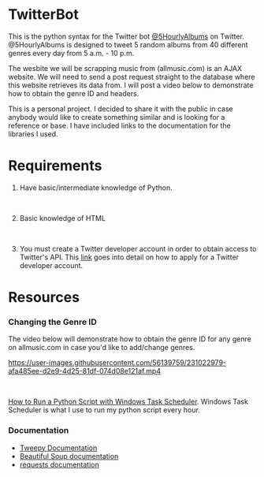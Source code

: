 # TwitterBot
This is the python syntax for the Twitter bot [@5HourlyAlbums](https://twitter.com/5HourlyAlbums) on Twitter. @5HourlyAlbums is designed to tweet 5 random albums from 40 different genres every day from 5 a.m. - 10 p.m.

The wesbite we will be scrapping music from (allmusic.com) is an AJAX website. We will need to send a post request straight to the database where this website retrieves its data from. I will post a video below to demonstrate how to obtain the genre ID and headers.

This is a personal project. I decided to share it with the public in case anybody would like to create something similar and is looking for a reference or base. I have included links to the documentation for the libraries I used.

# Requirements
1. Have basic/intermediate knowledge of Python.
<br />

2. Basic knowledge of HTML

<br />

3. You must create a Twitter developer account in order to obtain access to Twitter's API. This [link](https://developer.twitter.com/en/support/twitter-api/developer-account) goes into detail on how to apply for a Twitter developer account.

# Resources

### Changing the Genre ID
The video below will demonstrate how to obtain the genre ID for any genre on allmusic.com in case you'd like to add/change genres.

https://user-images.githubusercontent.com/56139759/231022979-afa485ee-d2e9-4d25-81df-074d08e121af.mp4

<br />

[How to Run a Python Script with Windows Task Scheduler](https://www.youtube.com/watch?v=4n2fC97MNac). Windows Task Scheduler is what I use to run my python script every hour.

### Documentation
* [Tweepy Documentation](https://docs.tweepy.org/en/stable/)
* [Beautiful Soup documentation](https://beautiful-soup-4.readthedocs.io/en/latest/)
* [requests documentation](https://requests.readthedocs.io/en/latest/user/quickstart/)
